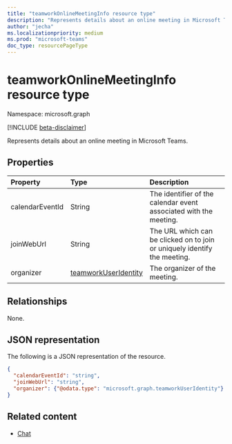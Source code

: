 ```yaml
---
title: "teamworkOnlineMeetingInfo resource type"
description: "Represents details about an online meeting in Microsoft Teams."
author: "jecha"
ms.localizationpriority: medium
ms.prod: "microsoft-teams"
doc_type: resourcePageType
---
```


# teamworkOnlineMeetingInfo resource type

Namespace: microsoft.graph

[!INCLUDE [beta-disclaimer](../../includes/beta-disclaimer.md)]

Represents details about an online meeting in Microsoft Teams.

## Properties
|Property|Type|Description|
|:---|:---|:---|
|calendarEventId|String|The identifier of the calendar event associated with the meeting.|
|joinWebUrl|String|The URL which can be clicked on to join or uniquely identify the meeting.|
|organizer|[teamworkUserIdentity](teamworkuseridentity.md)|The organizer of the meeting.|

## Relationships
None.

## JSON representation
The following is a JSON representation of the resource.
<!-- {
  "blockType": "resource",
  "@odata.type": "microsoft.graph.teamworkOnlineMeetingInfo"
}
-->
``` json
{
  "calendarEventId": "string",
  "joinWebUrl": "string",
  "organizer": {"@odata.type": "microsoft.graph.teamworkUserIdentity"}
}
```

## Related content
- [Chat](chat.md)

